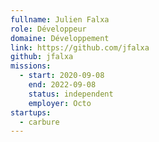 ```yaml
---
fullname: Julien Falxa
role: Développeur
domaine: Développement
link: https://github.com/jfalxa
github: jfalxa
missions:
  - start: 2020-09-08
    end: 2022-09-08
    status: independent
    employer: Octo
startups:
  - carbure
---
```

